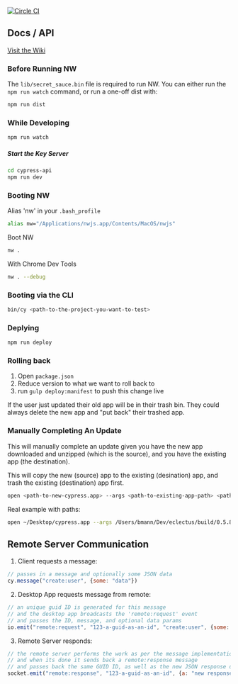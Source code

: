 [![Circle CI](https://circleci.com/gh/brian-mann/eclectus.svg?style=svg&circle-token=a6d67217ee174805c91925400b4210ada937def9)](https://circleci.com/gh/brian-mann/eclectus)

## Docs / API

[Visit the Wiki](https://github.com/brian-mann/eclectus/wiki)

### Before Running NW
The `lib/secret_sauce.bin` file is required to run NW.  You can either run the `npm run watch` command, or run a one-off dist with:

```bash
npm run dist
```

### While Developing
```bash
npm run watch
```

##### Start the Key Server

```bash
cd cypress-api
npm run dev
```

### Booting NW
Alias 'nw' in your `.bash_profile`

```bash
alias nw="/Applications/nwjs.app/Contents/MacOS/nwjs"
```

Boot NW

```bash
nw .
```

With Chrome Dev Tools

```bash
nw . --debug
```

### Booting via the CLI

```bash
bin/cy <path-to-the-project-you-want-to-test>
```

### Deplying

```bash
npm run deploy
```

### Rolling back
1. Open `package.json`
2. Reduce version to what we want to roll back to
3. run `gulp deploy:manifest` to push this change live

If the user just updated their old app will be in their trash bin. They could always delete the new app and "put back" their trashed app.

### Manually Completing An Update
This will manually complete an update given you have the new app downloaded and unzipped (which is the source), and you have the existing app (the destination).

This will copy the new (source) app to the existing (desination) app, and trash the existing (destination) app first.

```bash
open <path-to-new-cypress.app> --args <path-to-existing-app-path> <path-to-existing-exec-path> --updating
```

Real example with paths:

```bash
open ~/Desktop/cypress.app --args /Users/bmann/Dev/eclectus/build/0.5.8/osx64/cypress.app /Users/bmann/Dev/eclectus/build/0.5.8/osx64/cypress.app --updating
```

## Remote Server Communication

1. Client requests a message:

```js
// passes in a message and optionally some JSON data
cy.message("create:user", {some: "data"})
```

2. Desktop App requests message from remote:

```js
// an unique guid ID is generated for this message
// and the desktop app broadcasts the 'remote:request' event
// and passes the ID, message, and optional data params
io.emit("remote:request", "123-a-guid-as-an-id", "create:user", {some: "data"})
```
3. Remote Server responds:

```js
// the remote server performs the work as per the message implementation
// and when its done it sends back a remote:response message
// and passes back the same GUID ID, as well as the new JSON response data
socket.emit("remote:response", "123-a-guid-as-an-id", {a: "new response data obj"})
```
